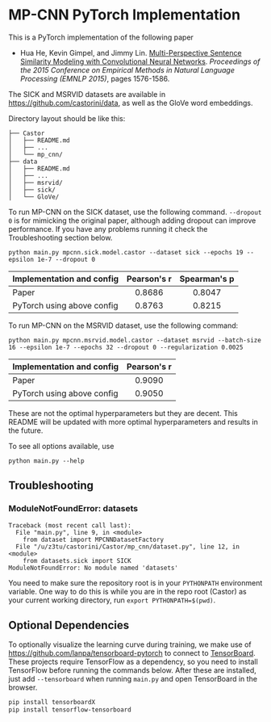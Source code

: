 # MP-CNN PyTorch Implementation

This is a PyTorch implementation of the following paper

* Hua He, Kevin Gimpel, and Jimmy Lin. [Multi-Perspective Sentence Similarity Modeling with Convolutional Neural Networks](http://aclweb.org/anthology/D/D15/D15-1181.pdf). *Proceedings of the 2015 Conference on Empirical Methods in Natural Language Processing (EMNLP 2015)*, pages 1576-1586.

The SICK and MSRVID datasets are available in https://github.com/castorini/data, as well as the GloVe word embeddings.

Directory layout should be like this:
```
├── Castor
│   ├── README.md
│   ├── ...
│   └── mp_cnn/
├── data
│   ├── README.md
│   ├── ...
│   ├── msrvid/
│   ├── sick/
│   └── GloVe/
```

To run MP-CNN on the SICK dataset, use the following command. `--dropout 0` is for mimicking the original paper, although adding dropout can improve performance. If you have any problems running it check the Troubleshooting section below.

```
python main.py mpcnn.sick.model.castor --dataset sick --epochs 19 --epsilon 1e-7 --dropout 0
```

| Implementation and config        | Pearson's r   | Spearman's p  |
| -------------------------------- |:-------------:|:-------------:|
| Paper                            | 0.8686        |   0.8047      |
| PyTorch using above config       | 0.8763        |   0.8215      |

To run MP-CNN on the MSRVID dataset, use the following command:
```
python main.py mpcnn.msrvid.model.castor --dataset msrvid --batch-size 16 --epsilon 1e-7 --epochs 32 --dropout 0 --regularization 0.0025
```

| Implementation and config        | Pearson's r   |
| -------------------------------- |:-------------:|
| Paper                            | 0.9090        |
| PyTorch using above config       | 0.9050        |

These are not the optimal hyperparameters but they are decent. This README will be updated with more optimal hyperparameters and results in the future.

To see all options available, use
```
python main.py --help
```

## Troubleshooting

### ModuleNotFoundError: datasets
```
Traceback (most recent call last):
  File "main.py", line 9, in <module>
    from dataset import MPCNNDatasetFactory
  File "/u/z3tu/castorini/Castor/mp_cnn/dataset.py", line 12, in <module>
    from datasets.sick import SICK
ModuleNotFoundError: No module named 'datasets'
```

You need to make sure the repository root is in your `PYTHONPATH` environment variable. One way to do this is while you are in the repo root (Castor) as your current working directory, run `export PYTHONPATH=$(pwd)`.

## Optional Dependencies

To optionally visualize the learning curve during training, we make use of https://github.com/lanpa/tensorboard-pytorch to connect to [TensorBoard](https://github.com/tensorflow/tensorboard). These projects require TensorFlow as a dependency, so you need to install TensorFlow before running the commands below. After these are installed, just add `--tensorboard` when running `main.py` and open TensorBoard in the browser.

```sh
pip install tensorboardX
pip install tensorflow-tensorboard
```
